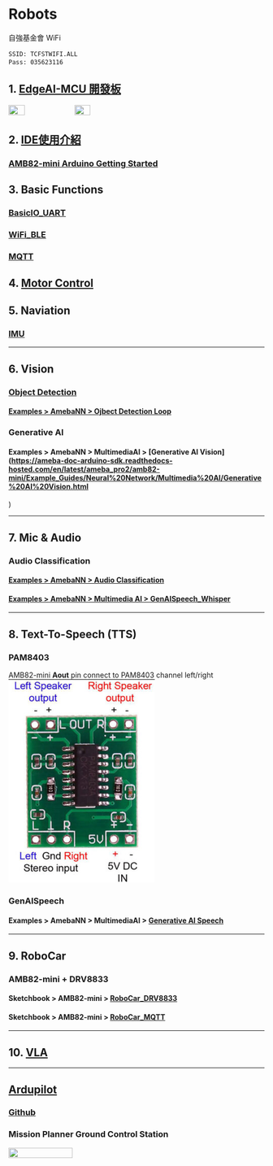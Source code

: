 # Robots
自強基金會 WiFi <br>
```
SSID: TCFSTWIFI.ALL
Pass: 035623116
```

## 1. [EdgeAI-MCU 開發板](https://github.com/rkuo2000/Robots/blob/main/MCU.md)

<p>
<img width="25%" height="25%" src="https://github.com/rkuo2000/EdgeAI-AMB82mini/blob/main/assets/AMB82-mini.png?raw=true">
<img width="25%" height="25%" src="https://robotkingdom.com.tw/wp-content/uploads/2024/09/HUB_8735_Ultra-4-510x680.jpg">
</p>

## 2. [IDE使用介紹](https://github.com/rkuo2000/Robots/blob/main/IDE.md)

### [AMB82-mini Arduino Getting Started](https://www.amebaiot.com/zh/amebapro2-amb82-mini-arduino-getting-started/)

## 3. Basic Functions
### [BasicIO_UART](https://github.com/rkuo2000/Robots/blob/main/BasicIO_UART.md)

### [WiFi_BLE](https://github.com/rkuo2000/Robots/blob/main/WiFi_BLE.md)

### [MQTT](https://github.com/rkuo2000/Robots/blob/main/MQTT.md)

## 4. [Motor Control](https://github.com/rkuo2000/Robots/blob/main/PWM.md)

## 5. Naviation
### [IMU](https://github.com/rkuo2000/Robots/blob/main/IMU.md)

---
## 6. Vision

### [Object Detection](https://ameba-doc-arduino-sdk.readthedocs-hosted.com/en/latest/ameba_pro2/amb82-mini/Example_Guides/Neural%20Network/Object%20Detection.html)
#### [Examples > AmebaNN > Ojbect Detection Loop](https://ameba-doc-arduino-sdk.readthedocs-hosted.com/en/latest/ameba_pro2/amb82-mini/Example_Guides/Neural%20Network/Object%20Detection.html)

### Generative AI
#### Examples > AmebaNN > MultimediaAI > [Generative AI Vision](https://ameba-doc-arduino-sdk.readthedocs-hosted.com/en/latest/ameba_pro2/amb82-mini/Example_Guides/Neural%20Network/Multimedia%20AI/Generative%20AI%20Vision.html
)

---
## 7. Mic & Audio

### Audio Classification
#### [Examples > AmebaNN > Audio Classification](https://ameba-doc-arduino-sdk.readthedocs-hosted.com/en/latest/ameba_pro2/amb82-mini/Example_Guides/Neural%20Network/Audio%20Classification.html)

#### [Examples > AmebaNN > Multimedia AI > GenAISpeech_Whisper](https://ameba-doc-arduino-sdk.readthedocs-hosted.com/en/latest/ameba_pro2/amb82-mini/Example_Guides/Neural%20Network/Multimedia%20AI/Generative%20AI%20Speech.html)

---
## 8. Text-To-Speech (TTS)

### PAM8403 
AMB82-mini **Aout** pin connect to PAM8403 channel left/right
![](https://github.com/rkuo2000/Robots/blob/main/assets/PAM8403.png?raw=true)

### GenAISpeech
#### Examples > AmebaNN > MultimediaAI > [Generative AI Speech](https://ameba-doc-arduino-sdk.readthedocs-hosted.com/en/latest/ameba_pro2/amb82-mini/Example_Guides/Neural%20Network/Multimedia%20AI/Generative%20AI%20Speech.html)

---
## 9. RoboCar

### AMB82-mini + DRV8833
#### Sketchbook > AMB82-mini > [RoboCar_DRV8833](https://github.com/rkuo2000/Robots/blob/main/AMB82-mini/RoboCar_DRV8833_PWM/RoboCar_DRV8833_PWM.ino)

#### Sketchbook > AMB82-mini > [RoboCar_MQTT](https://github.com/rkuo2000/Robots/blob/main/AMB82-mini/RoboCar_DRV8833_PWM/RoboCar_DRV8833_MQTT.ino)

---
## 10. [VLA](https://github.com/rkuo2000/Robots/blob/main/VLA.md)

---
## [Ardupilot](https://ardupilot.org/)

### [Github](https://github.com/ArduPilot/ardupilot/)

### Mission Planner Ground Control Station
<p><img width="50%" height="50%" src="https://ardupilot.org/planner/_images/mp_hud_full.jpg"></p>

